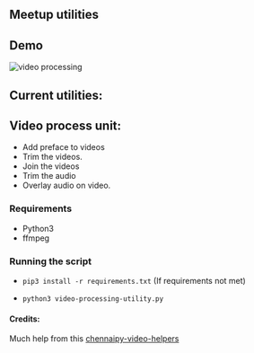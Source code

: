 ## Meetup utilities

## Demo
![video processing](assests/video-processing.gif)

## Current utilities:

## Video process unit: 
+ Add preface to videos
+ Trim the videos.
+ Join the videos
+ Trim the audio
+ Overlay audio on video.

### Requirements
+ Python3
+ ffmpeg

### Running the script

+ `pip3 install -r requirements.txt` (If requirements not met)

+ `python3 video-processing-utility.py`

#### Credits: 
Much help from this <a href="https://github.com/argvk/chennaipy-video-helpers" target="_blank" rel="noopener">chennaipy-video-helpers</a>
